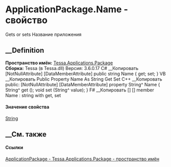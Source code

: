 # ApplicationPackage.Name - свойство
Gets or sets Название приложения
## __Definition
 **Пространство имён:**
[Tessa.Applications.Package](N_Tessa_Applications_Package.htm)  
 **Сборка:** Tessa (в Tessa.dll) Версия: 3.6.0.17
C# __Копировать
    [NotNullAttribute]
    [DataMemberAttribute]
    public string Name { get; set; }
VB __Копировать
    <NotNullAttribute>
    <DataMemberAttribute>
    Public Property Name As String
    	Get
    	Set
C++ __Копировать
     public:
    [NotNullAttribute]
    [DataMemberAttribute]
    property String^ Name {
    	String^ get ();
    	void set (String^ value);
    }
F# __Копировать
     [<NotNullAttribute>]
    [<DataMemberAttribute>]
    member Name : string with get, set
#### Значение свойства
[String](https://learn.microsoft.com/dotnet/api/system.string)
##  __См. также
#### Ссылки
[ApplicationPackage - ](T_Tessa_Applications_Package_ApplicationPackage.htm)
[Tessa.Applications.Package - пространство
имён](N_Tessa_Applications_Package.htm)
